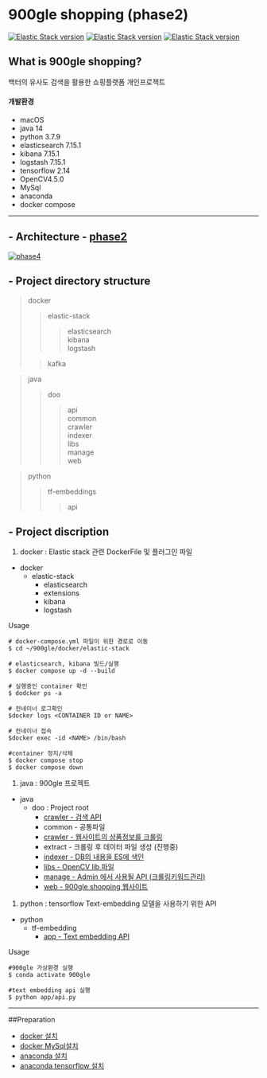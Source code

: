 # 900gle shopping (phase2)
[![Elastic Stack version](https://img.shields.io/badge/Elasticsearch-7.15.1-00bfb3?style=flat&logo=elastic-stack)]()
[![Elastic Stack version](https://img.shields.io/badge/kibana-7.15.1-00bfb3?style=flat&logo=elastic-stack)]()
[![Elastic Stack version](https://img.shields.io/badge/logstash-7.15.1-00bfb3?style=flat&logo=elastic-stack)]() 

## What is 900gle shopping?
백터의 유사도 검색을 활용한 쇼핑플랫폼 개인프로젝트

#### 개발환경
* macOS
* java 14   
* python 3.7.9   
* elasticsearch 7.15.1  
* kibana 7.15.1  
* logstash 7.15.1  
* tensorflow 2.14
* OpenCV4.5.0
* MySql
* anaconda 
* docker compose 

---

## - Architecture - [phase2](https://ldh-6019.tistory.com/132?category=1046444)
[![phase4](https://img1.daumcdn.net/thumb/R1280x0/?scode=mtistory2&fname=https%3A%2F%2Fblog.kakaocdn.net%2Fdn%2Fc5okLp%2FbtrEHDeKNX8%2FbuAEKahavjZhlkl5VvyafK%2Fimg.png
)](https://ldh-6019.tistory.com/132?category=1046444)

## - Project directory structure

> docker
> > elastic-stack 
>>> elasticsearch  
>kibana   
>logstash  
>
> > kafka

> java
> > doo
> > >api  
common  
crawler  
indexer  
libs  
manage  
web
>


> python
> >tf-embeddings
>>>api  


## - Project discription

1. docker : Elastic stack 관련 DockerFile 및 플러그인 파일 
* docker
    * elastic-stack
        * elasticsearch
        * extensions
        * kibana
        * logstash
 
        
 Usage     
 ```
# docker-compose.yml 파일이 위한 경로로 이동 
$ cd ~/900gle/docker/elastic-stack    

# elasticsearch, kibana 빌드/실행   
$ docker compose up -d --build

# 실행중인 container 확인
$ dodcker ps -a
 
# 컨네이너 로그확인    
$docker logs <CONTAINER ID or NAME>

# 컨네이너 접속
$docker exec -id <NAME> /bin/bash

#container 정지/삭제  
$ docker compose stop
$ docker compose down
``` 


1. java : 900gle 프로젝트  
* java
    * doo : Project root        
        * [crawler - 검색 API](https://ldh-6019.tistory.com/category/900gle%20shopping/api) 
        * common - 공통파일        
        * [crawler - 웹사이트의 상품정보를 크롤링](https://ldh-6019.tistory.com/category/900gle%20shopping/crawler)    
        * extract - 크롤링 후 데이터 파일 생성 (진행중)
        * [indexer - DB의 내용을 ES에 색인](https://ldh-6019.tistory.com/category/900gle%20shopping/indexer) 
        * [libs - OpenCV lib 파일](https://ldh-6019.tistory.com/category/OpneCV)
        * [manage - Admin 에서 사용될 API (크롤링키워드관리)](https://ldh-6019.tistory.com/category/900gle%20shopping/manage)
        * [web - 900gle shopping 웹사이트](https://ldh-6019.tistory.com/category/900gle%20shopping/web)
     
 
 1. python : tensorflow Text-embedding 모델을 사용하기 위한 API 
 * python
     * tf-embedding
        * [app - Text embedding API](https://ldh-6019.tistory.com/185?category=1043090)
        
Usage     
```
#900gle 가상환경 실행
$ conda activate 900gle

#text embedding api 실행
$ python app/api.py
 ``` 
       
 ---
##Preparation
* [docker 설치](https://ldh-6019.tistory.com/10)
* [docker MySql설치](https://ldh-6019.tistory.com/11)
* [anaconda 설치](https://ldh-6019.tistory.com/117)
* [anaconda tensorflow 설치](https://ldh-6019.tistory.com/118?category=1043090)
